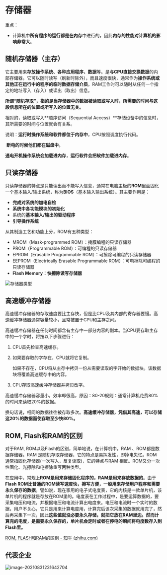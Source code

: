 # 存储器

重点：

* 计算机中**所有程序的运行都是在内存**中进行的，因此**内存的性能对计算机的影响非常大**。

## 随机存储器（主存）

它主要用来**存放操作系统、各种应用程序、数据**等。是**与CPU直接交换数据**的内部存储器。它可以随时读写（刷新时除外），而且速度很快，通常作为**操作系统或其他正在运行中的程序的临时数据存储介质**。RAM工作时可以随时从任何一个指定的地址写入（存入）或读出（取出）信息。

**所谓“随机存取”，指的是当存储器中的数据被读取或写入时，所需要的时间与这段信息所在的位置或所写入的位置无关。**

相对的，读取或写入**顺序访问（Sequential Access）**存储设备中的信息时，其所需要的时间与位置就会有关系。

说明：**运行时操作系统和软件都位于内存中**，CPU按照调度执行代码。

​			**断电的时候他们都在磁盘中**。

​			**通电开机操作系统会加载进内存**，**运行软件会把软件加载进内存**。

## 只读存储器

只读存储器的特点是只能读出而不能写入信息，通常在电脑主板的**ROM**里面固化一个基本输入/输出系统，称为**BIOS**（基本输入输出系统）。其主要作用是：

- **完成对系统的加电自检**
- **系统中各功能模块的初始化**
- 系统的**基本输入/输出的驱动程序**
- **引导操作系统**

从其制造工艺和功能上分，ROM有五种类型：

- MROM（Mask-programmed ROM）：掩膜编程的只读存储器
- PROM（Programmable ROM）：可编程的只读存储器
- EPROM（Erasable Programmable ROM）：可擦除可编程的只读存储器
- EEPROM（Electrically Erasable Programmable ROM）：可电擦除可编程的只读存储器 
- **Flash Memory：快擦除读写存储器**

![存储器类型](https://i.loli.net/2021/07/27/yKmYCIv5XEeOfqb.png)

## **高速缓冲存储器**

高速缓冲存储器的存取速度要比主存快，但是比CPU及其内部的寄存器要慢。高速缓冲存储器通常容量较小，且常被置于CPU和主存之间。

高速缓冲存储器在任何时间都含有主存中一部分内容的副本。当CPU要存取主存中的一个字时，将按以下步骤进行：

1. CPU首先检查高速缓存。

2. 如果要存取的字存在，CPU就将它复制。

   如果不存在，CPU将从主存中拷贝一份从需要读取的字开始的数据块。该数据块将覆盖高速缓存中的内容。

3. CPU存取高速缓冲存储器并拷贝改字。

高速缓冲存储器容量小，效率却很高，原因：80-20规则：通常计算机花费80%的时间来读取20%的数据。

换句话说，相同的数据往往被存取多次。**高速缓冲存储器，凭借其高速，可以存储这20%的数据而使存取至少快80%。**

## **ROM, Flash和RAM的区别**

对于RAM, ROM以及Flash的区别，简单地说，在计算机中，RAM 、ROM都是数据存储器。RAM 是随机存取存储器，它的特点是易挥发性，即掉电失忆。ROM 通常指固化存储器(一次写入，反复读取)，它的特点与RAM 相反。ROM又分一次性固化、光擦除和电擦除重写两种类型。

在应用中，常规上**ROM是用来存储固化程序的，RAM是用来存放数据的**。由于**Flash ROM比普通的ROM读写速度快，擦写方便，一般用来存储用户程序和需要永久保存的数据**。譬如说，现在家用的电子式电度表，它的内核是一款单片机，该单片机的程序就是存放在ROM里的。电度表在工作过程中，是要运算数据的，要采集电压和电流，并根据电压和电流计算出电度来。电压和电流时一个实时的数据，用户不关心，它只是用来计算电度用，计算完后该次采集的数据就用完了，然后再采集下一次，因此**这些值就没必要永久存储，就把它放在RAM里边。然而计算完的电度，是需要永久保存的，单片机会定时或者在停电的瞬间将电度数存入到Flash里。**

[ROM, FLASH和RAM的区别 - 知乎 (zhihu.com)](https://zhuanlan.zhihu.com/p/38339306#:~:text=由于FLASH,ROM比普通的ROM读写速度快，擦写方便，一般用来存储用户程序和需要永久保存的数据。)



## 代表企业

![image-20210831231642704](https://i.loli.net/2021/08/31/LDWyqAjb9g2VoEH.png)


